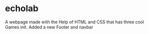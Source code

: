 # echolab
A webpage made with the Help of HTML and CSS that has three cool Games init.
Added a new Footer and navbar 
